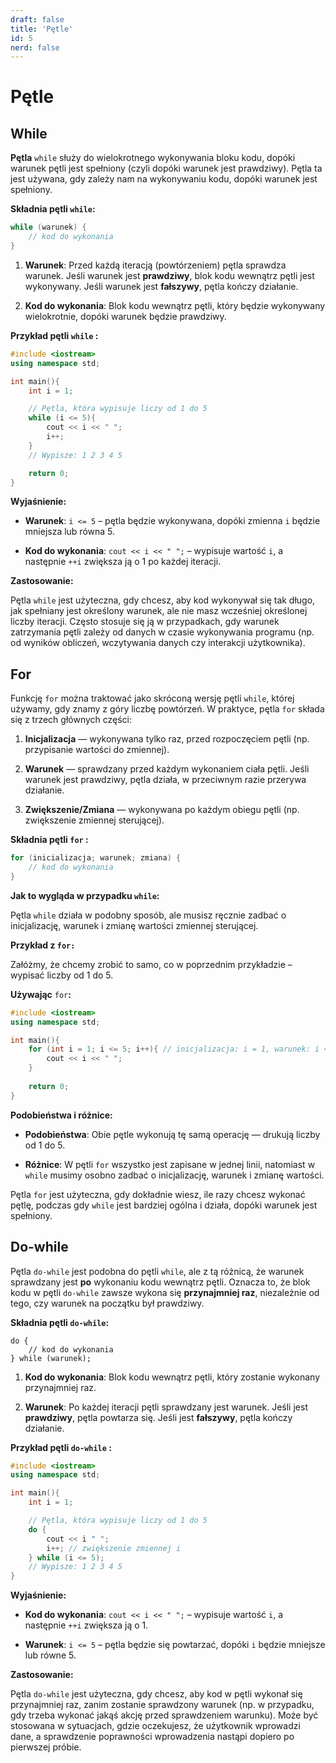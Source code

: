 ```yaml
---
draft: false
title: 'Pętle'
id: 5
nerd: false
---
```


# Pętle

## While

**Pętla** `while` służy do wielokrotnego wykonywania bloku kodu, dopóki warunek pętli jest spełniony (czyli dopóki warunek jest prawdziwy). Pętla ta jest używana, gdy zależy nam na wykonywaniu kodu, dopóki warunek jest spełniony. 

**Składnia pętli `while`:**

```cpp
while (warunek) {
	// kod do wykonania
}
```

1. **Warunek**: Przed każdą iteracją (powtórzeniem) pętla sprawdza warunek. Jeśli warunek jest **prawdziwy**, blok kodu wewnątrz pętli jest wykonywany. Jeśli warunek jest **fałszywy**, pętla kończy działanie.
    
2. **Kod do wykonania**: Blok kodu wewnątrz pętli, który będzie wykonywany wielokrotnie, dopóki warunek będzie prawdziwy.
    

**Przykład pętli `while` :**

```cpp
#include <iostream>
using namespace std;

int main(){
	int i = 1;

	// Pętla, która wypisuje liczy od 1 do 5
	while (i <= 5){
		cout << i << " ";
		i++;
	}
	// Wypisze: 1 2 3 4 5

	return 0;
}
```

**Wyjaśnienie:**

- **Warunek**: `i <= 5` – pętla będzie wykonywana, dopóki zmienna `i` będzie mniejsza lub równa 5.
    
- **Kod do wykonania**: `cout << i << " ";` – wypisuje wartość `i`, a następnie `++i` zwiększa ją o 1 po każdej iteracji.
    
**Zastosowanie:**

Pętla `while` jest użyteczna, gdy chcesz, aby kod wykonywał się tak długo, jak spełniany jest określony warunek, ale nie masz wcześniej określonej liczby iteracji. Często stosuje się ją w przypadkach, gdy warunek zatrzymania pętli zależy od danych w czasie wykonywania programu (np. od wyników obliczeń, wczytywania danych czy interakcji użytkownika).

## For

Funkcję `for` można traktować jako skróconą wersję pętli `while`, której używamy, gdy znamy z góry liczbę powtórzeń. W praktyce, pętla `for` składa się z trzech głównych części:

1. **Inicjalizacja** — wykonywana tylko raz, przed rozpoczęciem pętli (np. przypisanie wartości do zmiennej).
    
2. **Warunek** — sprawdzany przed każdym wykonaniem ciała pętli. Jeśli warunek jest prawdziwy, pętla działa, w przeciwnym razie przerywa działanie.
    
3. **Zwiększenie/Zmiana** — wykonywana po każdym obiegu pętli (np. zwiększenie zmiennej sterującej).
    
**Składnia pętli `for` :**

```cpp
for (inicializacja; warunek; zmiana) {
	// kod do wykonania
}
```

**Jak to wygląda w przypadku `while`:**

Pętla `while` działa w podobny sposób, ale musisz ręcznie zadbać o inicjalizację, warunek i zmianę wartości zmiennej sterującej.

**Przykład z `for:`**

Załóżmy, że chcemy zrobić to samo, co w poprzednim przykładzie – wypisać liczby od 1 do 5.

**Używając** `for`**:**

```cpp
#include <iostream>
using namespace std;

int main(){
	for (int i = 1; i <= 5; i++){ // inicjalizacja: i = 1, warunek: i <= 5, zwiększenie: i++
		cout << i << " ";
	}
	
	return 0;
}
```

**Podobieństwa i różnice:**

- **Podobieństwa**: Obie pętle wykonują tę samą operację — drukują liczby od 1 do 5.
    
- **Różnice**: W pętli `for` wszystko jest zapisane w jednej linii, natomiast w `while` musimy osobno zadbać o inicjalizację, warunek i zmianę wartości.
    
Pętla `for` jest użyteczna, gdy dokładnie wiesz, ile razy chcesz wykonać pętlę, podczas gdy `while` jest bardziej ogólna i działa, dopóki warunek jest spełniony.

## Do-while

Pętla `do-while` jest podobna do pętli `while`, ale z tą różnicą, że warunek sprawdzany jest **po** wykonaniu kodu wewnątrz pętli. Oznacza to, że blok kodu w pętli `do-while` zawsze wykona się **przynajmniej raz**, niezależnie od tego, czy warunek na początku był prawdziwy.

**Składnia pętli `do-while`:**

```
do {
	// kod do wykonania
} while (warunek);
```

1. **Kod do wykonania**: Blok kodu wewnątrz pętli, który zostanie wykonany przynajmniej raz.
    
2. **Warunek**: Po każdej iteracji pętli sprawdzany jest warunek. Jeśli jest **prawdziwy**, pętla powtarza się. Jeśli jest **fałszywy**, pętla kończy działanie.
    
**Przykład pętli `do-while` :**

```cpp
#include <iostream>
using namespace std;

int main(){
	int i = 1;

	// Pętla, która wypisuje liczy od 1 do 5
	do {
		cout << i " ";
		i++; // zwiększenie zmiennej i
	} while (i <= 5);
	// Wypisze: 1 2 3 4 5
}
```

**Wyjaśnienie:**

- **Kod do wykonania**: `cout << i << " ";` – wypisuje wartość `i`, a następnie `++i` zwiększa ją o 1.
    
- **Warunek**: `i <= 5` – pętla będzie się powtarzać, dopóki `i` będzie mniejsze lub równe 5.
    
**Zastosowanie:**

Pętla `do-while` jest użyteczna, gdy chcesz, aby kod w pętli wykonał się przynajmniej raz, zanim zostanie sprawdzony warunek (np. w przypadku, gdy trzeba wykonać jakąś akcję przed sprawdzeniem warunku). Może być stosowana w sytuacjach, gdzie oczekujesz, że użytkownik wprowadzi dane, a sprawdzenie poprawności wprowadzenia nastąpi dopiero po pierwszej próbie.
